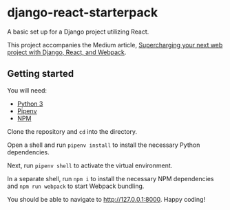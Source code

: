 # django-react-starterpack
A basic set up for a Django project utilizing React.

This project accompanies the Medium article, [Supercharging your next web project with Django, React, and Webpack](https://medium.com/@mr.burkes/supercharging-your-next-web-project-with-django-react-and-webpack-65b015a8831f).

## Getting started
You will need:
* [Python 3](https://www.python.org/downloads/)
* [Pipenv](https://github.com/pypa/pipenv)
* [NPM](https://www.npmjs.com/get-npm)

Clone the repository and `cd` into the directory.

Open a shell and run `pipenv install` to install the necessary Python dependencies.

Next, run `pipenv shell` to activate the virtual environment.

In a separate shell, run `npm i` to install the necessary NPM dependencies and `npm run webpack` to start Webpack bundling.

You should be able to navigate to http://127.0.0.1:8000. Happy coding!
